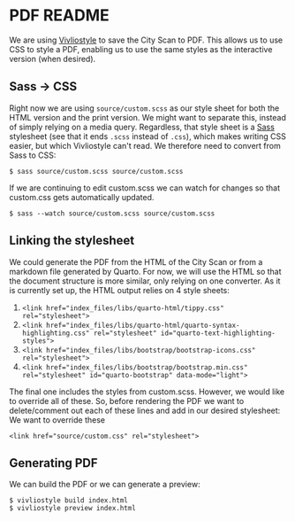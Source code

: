 # PDF README

We are using [Vivliostyle](https://vivliostyle.org) to save the City Scan to PDF. This allows us to use CSS to style a PDF, enabling us to use the same styles as the interactive version (when desired).

## Sass → CSS
Right now we are using `source/custom.scss` as our style sheet for both the HTML version and the print version. We might want to separate this, instead of simply relying on a media query. Regardless, that style sheet is a [Sass](https://sass-lang.com) stylesheet (see that it ends `.scss` instead of `.css`), which makes writing CSS easier, but which Vivliostyle can't read. We therefore need to convert from Sass to CSS:

```
$ sass source/custom.scss source/custom.scss
```

If we are continuing to edit custom.scss we can watch for changes so that custom.css gets automatically updated.

```
$ sass --watch source/custom.scss source/custom.scss
```

## Linking the stylesheet

We could generate the PDF from the HTML of the City Scan or from a markdown file generated by Quarto. For now, we will use the HTML so that the document structure is more similar, only relying on one converter. As it is currently set up, the HTML output relies on 4 style sheets:

1. `<link href="index_files/libs/quarto-html/tippy.css" rel="stylesheet">`
2. `<link href="index_files/libs/quarto-html/quarto-syntax-highlighting.css" rel="stylesheet" id="quarto-text-highlighting-styles"> `
3. `<link href="index_files/libs/bootstrap/bootstrap-icons.css" rel="stylesheet">`
4. `<link href="index_files/libs/bootstrap/bootstrap.min.css" rel="stylesheet" id="quarto-bootstrap" data-mode="light">`

The final one includes the styles from custom.scss. However, we would like to override all of these. So, before rendering the PDF we want to delete/comment out each of these lines and add in our desired stylesheet:
We want to override these

```
<link href="source/custom.css" rel="stylesheet">
```

## Generating PDF

We can build the PDF or we can generate a preview:

```
$ vivliostyle build index.html
$ vivliostyle preview index.html
```